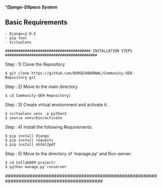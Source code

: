 ************************************************Django-DSpace System***********************************************

 
## Basic Requirements  
    - Django=2.0.5
    - pip tool
    - Virtualenv
    
    ####################################### INSTALLATION STEPS ##########################################
    
Step : 1) Clone the Repository
   
    $ git clone https://github.com/DURGESHBARWAL/Community-OER-Repository.git

Step : 2) Move to the main directory
   
    $ cd Community-OER-Repository/

Step : 3) Create virtual environment and activate it.

    $ virtualenv venv -p python3
    $ source venv/bin/activate
  
Step : 4) Install the following Requirements.

    $ pip install django
    $ pip install requests
    $ pip install xhtml2pdf
    
Step : 5) Move to the directory of 'manage.py' and Run-server.

    $ cd CollabOER-project/
    $ python manage.py runserver

  
############################################################################################

